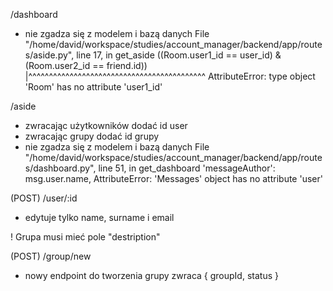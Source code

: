 /dashboard
- nie zgadza się z modelem i bazą danych
    File "/home/david/workspace/studies/account_manager/backend/app/routes/aside.py", line 17, in get_aside
        ((Room.user1_id == user_id) & (Room.user2_id == friend.id)) |^^^^^^^^^^^^^^^^^^^^^^^^^^^^^^^^^^^^^^^^^^^
    AttributeError: type object 'Room' has no attribute 'user1_id'

/aside
- zwracając użytkowników dodać id user
- zwracając grupy dodać id grupy
- nie zgadza się z modelem i bazą danych
    File "/home/david/workspace/studies/account_manager/backend/app/routes/dashboard.py", line 51, in get_dashboard
    'messageAuthor': msg.user.name,
    AttributeError: 'Messages' object has no attribute 'user'

(POST) /user/:id
- edytuje tylko name, surname i email

! Grupa musi mieć pole "destription"

(POST) /group/new
- nowy endpoint do tworzenia grupy
zwraca
{ groupId, status }